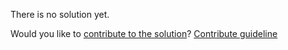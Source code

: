 
There is no solution yet.

Would you like to [contribute to the solution](https://github.com/BFEdev/BFE.dev-solutions/blob/main/react-quiz/react-re-render-4_en.md)? [Contribute guideline](https://github.com/BFEdev/BFE.dev-solutions#how-to-contribute)
